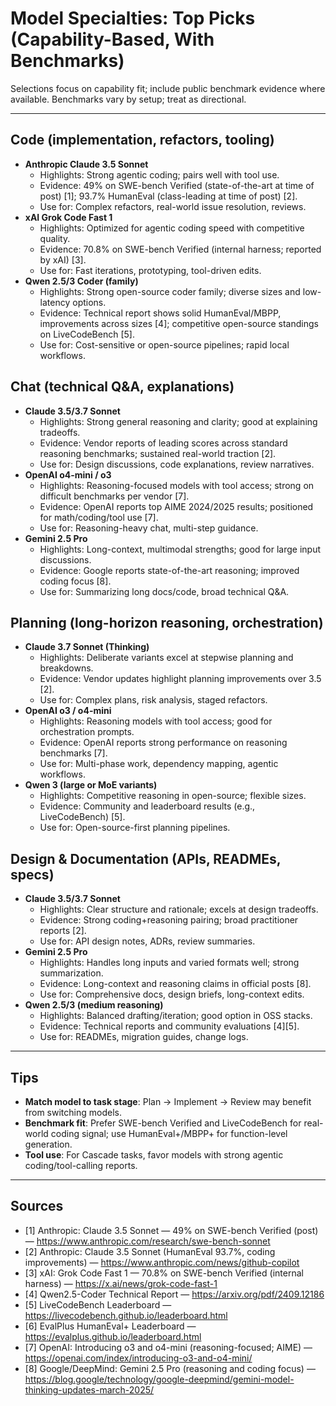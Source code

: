 # Model Specialties: Top Picks (Capability-Based, With Benchmarks)

Selections focus on capability fit; include public benchmark evidence where available. Benchmarks vary by setup; treat as directional.

---

## Code (implementation, refactors, tooling)
- **Anthropic Claude 3.5 Sonnet**
  - Highlights: Strong agentic coding; pairs well with tool use.
  - Evidence: 49% on SWE-bench Verified (state-of-the-art at time of post) [1]; 93.7% HumanEval (class-leading at time of post) [2].
  - Use for: Complex refactors, real-world issue resolution, reviews.
- **xAI Grok Code Fast 1**
  - Highlights: Optimized for agentic coding speed with competitive quality.
  - Evidence: 70.8% on SWE-bench Verified (internal harness; reported by xAI) [3].
  - Use for: Fast iterations, prototyping, tool-driven edits.
- **Qwen 2.5/3 Coder (family)**
  - Highlights: Strong open-source coder family; diverse sizes and low-latency options.
  - Evidence: Technical report shows solid HumanEval/MBPP, improvements across sizes [4]; competitive open-source standings on LiveCodeBench [5].
  - Use for: Cost-sensitive or open-source pipelines; rapid local workflows.

## Chat (technical Q&A, explanations)
- **Claude 3.5/3.7 Sonnet**
  - Highlights: Strong general reasoning and clarity; good at explaining tradeoffs.
  - Evidence: Vendor reports of leading scores across standard reasoning benchmarks; sustained real-world traction [2].
  - Use for: Design discussions, code explanations, review narratives.
- **OpenAI o4-mini / o3**
  - Highlights: Reasoning-focused models with tool access; strong on difficult benchmarks per vendor [7].
  - Evidence: OpenAI reports top AIME 2024/2025 results; positioned for math/coding/tool use [7].
  - Use for: Reasoning-heavy chat, multi-step guidance.
- **Gemini 2.5 Pro**
  - Highlights: Long-context, multimodal strengths; good for large input discussions.
  - Evidence: Google reports state-of-the-art reasoning; improved coding focus [8].
  - Use for: Summarizing long docs/code, broad technical Q&A.

## Planning (long-horizon reasoning, orchestration)
- **Claude 3.7 Sonnet (Thinking)**
  - Highlights: Deliberate variants excel at stepwise planning and breakdowns.
  - Evidence: Vendor updates highlight planning improvements over 3.5 [2].
  - Use for: Complex plans, risk analysis, staged refactors.
- **OpenAI o3 / o4-mini**
  - Highlights: Reasoning models with tool access; good for orchestration prompts.
  - Evidence: OpenAI reports strong performance on reasoning benchmarks [7].
  - Use for: Multi-phase work, dependency mapping, agentic workflows.
- **Qwen 3 (large or MoE variants)**
  - Highlights: Competitive reasoning in open-source; flexible sizes.
  - Evidence: Community and leaderboard results (e.g., LiveCodeBench) [5].
  - Use for: Open-source-first planning pipelines.

## Design & Documentation (APIs, READMEs, specs)
- **Claude 3.5/3.7 Sonnet**
  - Highlights: Clear structure and rationale; excels at design tradeoffs.
  - Evidence: Strong coding+reasoning pairing; broad practitioner reports [2].
  - Use for: API design notes, ADRs, review summaries.
- **Gemini 2.5 Pro**
  - Highlights: Handles long inputs and varied formats well; strong summarization.
  - Evidence: Long-context and reasoning claims in official posts [8].
  - Use for: Comprehensive docs, design briefs, long-context edits.
- **Qwen 2.5/3 (medium reasoning)**
  - Highlights: Balanced drafting/iteration; good option in OSS stacks.
  - Evidence: Technical reports and community evaluations [4][5].
  - Use for: READMEs, migration guides, change logs.

---

## Tips
- **Match model to task stage**: Plan → Implement → Review may benefit from switching models.
- **Benchmark fit**: Prefer SWE-bench Verified and LiveCodeBench for real-world coding signal; use HumanEval+/MBPP+ for function-level generation.
- **Tool use**: For Cascade tasks, favor models with strong agentic coding/tool-calling reports.

---

## Sources
- [1] Anthropic: Claude 3.5 Sonnet — 49% on SWE-bench Verified (post) — https://www.anthropic.com/research/swe-bench-sonnet
- [2] Anthropic: Claude 3.5 Sonnet (HumanEval 93.7%, coding improvements) — https://www.anthropic.com/news/github-copilot
- [3] xAI: Grok Code Fast 1 — 70.8% on SWE-bench Verified (internal harness) — https://x.ai/news/grok-code-fast-1
- [4] Qwen2.5-Coder Technical Report — https://arxiv.org/pdf/2409.12186
- [5] LiveCodeBench Leaderboard — https://livecodebench.github.io/leaderboard.html
- [6] EvalPlus HumanEval+ Leaderboard — https://evalplus.github.io/leaderboard.html
- [7] OpenAI: Introducing o3 and o4-mini (reasoning-focused; AIME) — https://openai.com/index/introducing-o3-and-o4-mini/
- [8] Google/DeepMind: Gemini 2.5 Pro (reasoning and coding focus) — https://blog.google/technology/google-deepmind/gemini-model-thinking-updates-march-2025/
